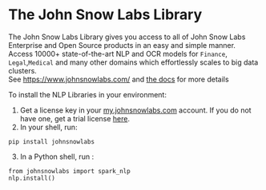 # The John Snow Labs Library
The John Snow Labs Library gives you access to all of John Snow Labs Enterprise and Open Source products in an easy and simple manner.             
Access 10000+ state-of-the-art NLP and OCR models for `Finance`, `Legal`,`Medical` and many other domains which effortlessly scales to big data clusters.               
See https://www.johnsnowlabs.com/  and [the docs](https://nlu.johnsnowlabs.com/docs/en/install) for more details     

To install the NLP Libraries in your environment:

1. Get a license key in your [my.johnsnowlabs.com](https://my.johnsnowlabs.com/) account. If you do not have one, get a trial license [here](https://www.johnsnowlabs.com/install/).
2. In your shell, run:
```shell
pip install johnsnowlabs
````

3. In a Python shell, run :
```shell
from johnsnowlabs import spark_nlp  
nlp.install()
````
